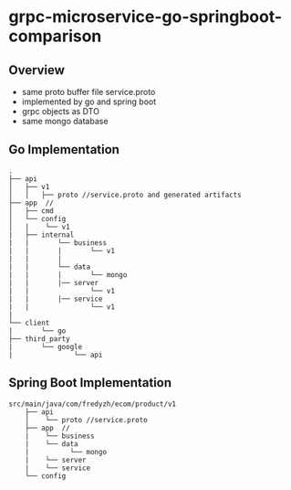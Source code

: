# grpc-microservice-go-springboot-comparison

## Overview
- same proto buffer file service.proto
- implemented by go and spring boot
- grpc objects as DTO
- same mongo database

## Go Implementation
```
.
├── api  
│   ├── v1
│   │   ├── proto //service.proto and generated artifacts
├── app  //
│   ├── cmd
│   └── config
│   |    └── v1
|   ├── internal
|   |       └── business
|   |       |       └── v1
|   |       |        
|   |       └── data
|   |       |       └── mongo
|   |       |── server
|   |               └── v1
|   |       |── service
|   |               └── v1
|
└── client
|       └── go
├── third_party
|       └── google
|               └── api

```

## Spring Boot Implementation
```
src/main/java/com/fredyzh/ecom/product/v1
    ├── api  
    │    └── proto //service.proto
    ├── app  //
    |    └── business       
    |    └── data
    |          └── mongo
    |    └── server
    |    └── service
    └── config

```